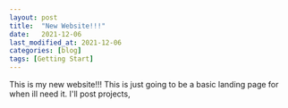 ```yaml
---
layout: post
title:  "New Website!!!"
date:   2021-12-06
last_modified_at: 2021-12-06
categories: [blog]
tags: [Getting Start]
---
```


This is my new website!!! This is just going to be a basic landing page for when ill need it. I'll post projects,
